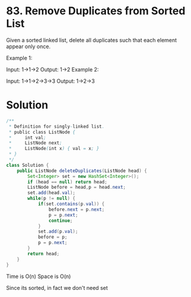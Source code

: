 # 83.  Remove Duplicates from Sorted List
Given a sorted linked list, delete all duplicates such that each element appear only once.

Example 1:

Input: 1->1->2
Output: 1->2
Example 2:

Input: 1->1->2->3->3
Output: 1->2->3

# Solution

```java
/**
 * Definition for singly-linked list.
 * public class ListNode {
 *     int val;
 *     ListNode next;
 *     ListNode(int x) { val = x; }
 * }
 */
class Solution {
    public ListNode deleteDuplicates(ListNode head) {
        Set<Integer> set = new HashSet<Integer>();
        if (head == null) return head;
        ListNode before = head,p = head.next;
        set.add(head.val);
        while(p != null) {
            if(set.contains(p.val)) {
                before.next = p.next;
                p = p.next;
                continue;
            }
            set.add(p.val);
            before = p;
            p = p.next;
        }
        return head;
    }
}
```

Time is O(n) Space is O(n)

Since its sorted, in fact we don't need set